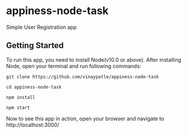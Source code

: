 # appiness-node-task

Simple User Registration app

## Getting Started

To run this app, you need to install Node(v10.0 or above). After installing Node, open your terminal and run following commands:
```
git clone https://github.com/vinaypatle/appiness-node-task

cd appiness-node-task

npm install

npm start
```

Now to see this app in action, open your browser and navigate to http://localhost:3000/
